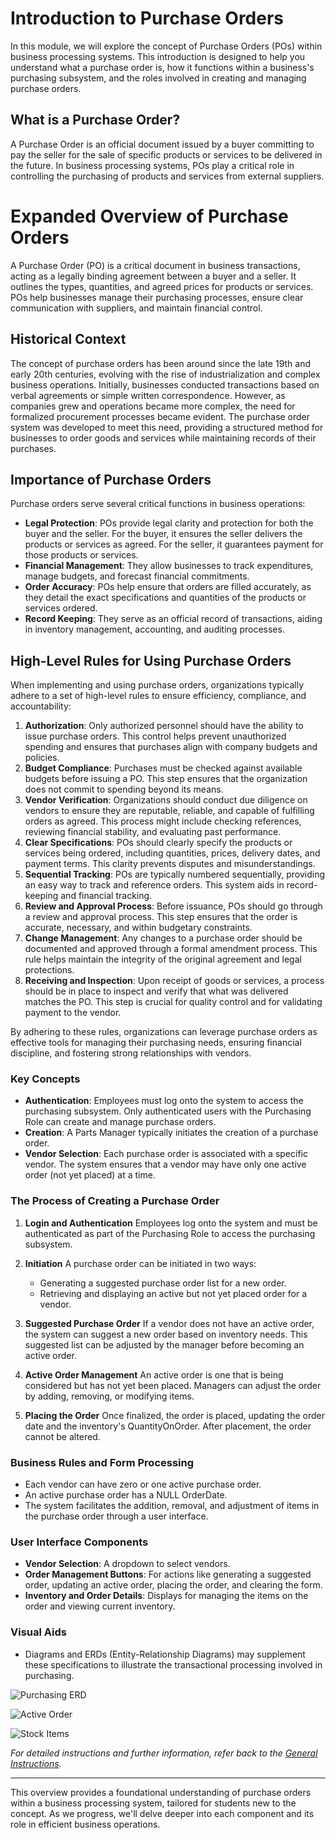 # Introduction to Purchase Orders

In this module, we will explore the concept of Purchase Orders (POs) within business processing systems. This introduction is designed to help you understand what a purchase order is, how it functions within a business's purchasing subsystem, and the roles involved in creating and managing purchase orders.

## What is a Purchase Order?

A Purchase Order is an official document issued by a buyer committing to pay the seller for the sale of specific products or services to be delivered in the future. In business processing systems, POs play a critical role in controlling the purchasing of products and services from external suppliers.

# Expanded Overview of Purchase Orders

A Purchase Order (PO) is a critical document in business transactions, acting as a legally binding agreement between a buyer and a seller. It outlines the types, quantities, and agreed prices for products or services. POs help businesses manage their purchasing processes, ensure clear communication with suppliers, and maintain financial control.

## Historical Context

The concept of purchase orders has been around since the late 19th and early 20th centuries, evolving with the rise of industrialization and complex business operations. Initially, businesses conducted transactions based on verbal agreements or simple written correspondence. However, as companies grew and operations became more complex, the need for formalized procurement processes became evident. The purchase order system was developed to meet this need, providing a structured method for businesses to order goods and services while maintaining records of their purchases.

## Importance of Purchase Orders

Purchase orders serve several critical functions in business operations:

- **Legal Protection**: POs provide legal clarity and protection for both the buyer and the seller. For the buyer, it ensures the seller delivers the products or services as agreed. For the seller, it guarantees payment for those products or services.
- **Financial Management**: They allow businesses to track expenditures, manage budgets, and forecast financial commitments.
- **Order Accuracy**: POs help ensure that orders are filled accurately, as they detail the exact specifications and quantities of the products or services ordered.
- **Record Keeping**: They serve as an official record of transactions, aiding in inventory management, accounting, and auditing processes.

## High-Level Rules for Using Purchase Orders

When implementing and using purchase orders, organizations typically adhere to a set of high-level rules to ensure efficiency, compliance, and accountability:

1. **Authorization**: Only authorized personnel should have the ability to issue purchase orders. This control helps prevent unauthorized spending and ensures that purchases align with company budgets and policies.
2. **Budget Compliance**: Purchases must be checked against available budgets before issuing a PO. This step ensures that the organization does not commit to spending beyond its means.
3. **Vendor Verification**: Organizations should conduct due diligence on vendors to ensure they are reputable, reliable, and capable of fulfilling orders as agreed. This process might include checking references, reviewing financial stability, and evaluating past performance.
4. **Clear Specifications**: POs should clearly specify the products or services being ordered, including quantities, prices, delivery dates, and payment terms. This clarity prevents disputes and misunderstandings.
5. **Sequential Tracking**: POs are typically numbered sequentially, providing an easy way to track and reference orders. This system aids in record-keeping and financial tracking.
6. **Review and Approval Process**: Before issuance, POs should go through a review and approval process. This step ensures that the order is accurate, necessary, and within budgetary constraints.
7. **Change Management**: Any changes to a purchase order should be documented and approved through a formal amendment process. This rule helps maintain the integrity of the original agreement and legal protections.
8. **Receiving and Inspection**: Upon receipt of goods or services, a process should be in place to inspect and verify that what was delivered matches the PO. This step is crucial for quality control and for validating payment to the vendor.

By adhering to these rules, organizations can leverage purchase orders as effective tools for managing their purchasing needs, ensuring financial discipline, and fostering strong relationships with vendors.


### Key Concepts

- **Authentication**: Employees must log onto the system to access the purchasing subsystem. Only authenticated users with the Purchasing Role can create and manage purchase orders.
- **Creation**: A Parts Manager typically initiates the creation of a purchase order.
- **Vendor Selection**: Each purchase order is associated with a specific vendor. The system ensures that a vendor may have only one active order (not yet placed) at a time.

### The Process of Creating a Purchase Order

1. **Login and Authentication**
   Employees log onto the system and must be authenticated as part of the Purchasing Role to access the purchasing subsystem.

2. **Initiation**
   A purchase order can be initiated in two ways:
   - Generating a suggested purchase order list for a new order.
   - Retrieving and displaying an active but not yet placed order for a vendor.

3. **Suggested Purchase Order**
   If a vendor does not have an active order, the system can suggest a new order based on inventory needs. This suggested list can be adjusted by the manager before becoming an active order.

4. **Active Order Management**
   An active order is one that is being considered but has not yet been placed. Managers can adjust the order by adding, removing, or modifying items.

5. **Placing the Order**
   Once finalized, the order is placed, updating the order date and the inventory's QuantityOnOrder. After placement, the order cannot be altered.

### Business Rules and Form Processing

- Each vendor can have zero or one active purchase order.
- An active purchase order has a NULL OrderDate.
- The system facilitates the addition, removal, and adjustment of items in the purchase order through a user interface.

### User Interface Components

- **Vendor Selection**: A dropdown to select vendors.
- **Order Management Buttons**: For actions like generating a suggested order, updating an active order, placing the order, and clearing the form.
- **Inventory and Order Details**: Displays for managing the items on the order and viewing current inventory.

### Visual Aids

- Diagrams and ERDs (Entity-Relationship Diagrams) may supplement these specifications to illustrate the transactional processing involved in purchasing.

![Purchasing ERD](./purchasing_erd.png)

![Active Order](./currentactiveorder.png)

![Stock Items](./vendorinventory.png)

*For detailed instructions and further information, refer back to the [General Instructions](./ReadMe.md).*

---

This overview provides a foundational understanding of purchase orders within a business processing system, tailored for students new to the concept. As we progress, we'll delve deeper into each component and its role in efficient business operations.
